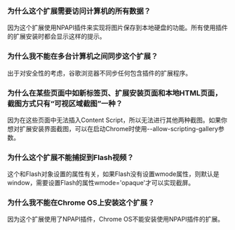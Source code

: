 ### 为什么这个扩展需要访问计算机的所有数据？ ###
因为这个扩展使用NPAPI插件来实现将图片保存到本地硬盘的功能。所有使用插件的扩展安装时都会显示这样的提示。

### 为什么我不能在多台计算机之间同步这个扩展？ ###
出于对安全性的考虑，谷歌浏览器不同步任何包含插件的扩展程序。

### 为什么在某些页面中如新标签页、扩展安装页面和本地HTML页面，截图方式只有“可视区域截图”一种？ ###
因为在这些页面中无法插入Content Script，所以无法进行其他两种截图。如果你想对扩展安装界面截图，可以在启动Chrome时使用--allow-scripting-gallery参数。

### 为什么这个扩展不能捕捉到Flash视频？ ###
这个和Flash对象设置的属性有关，如果Flash没有设置wmode属性，则默认是window，需要设置Flash的属性wmode='opaque'才可以实现截屏。

### 为什么我不能在Chrome OS上安装这个扩展？ ###
因为这个扩展使用了NPAPI插件，Chrome OS不能安装使用NPAPI插件的扩展。